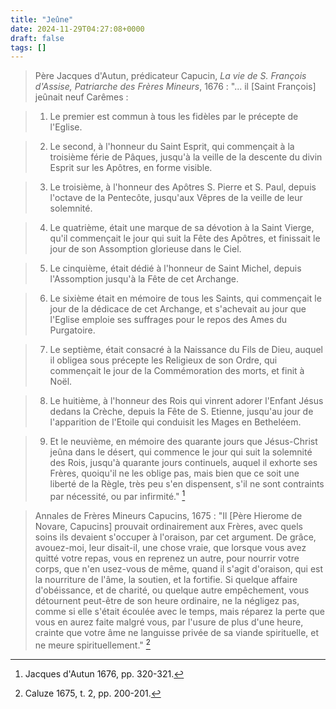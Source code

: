```yaml
---
title: "Jeûne"
date: 2024-11-29T04:27:08+0000
draft: false
tags: []
---
```



> Père Jacques d'Autun, prédicateur Capucin, *La vie de S. François d'Assise, Patriarche des Frères Mineurs*, 1676 : "... il [Saint François] jeûnait neuf Carêmes :

> 1. Le premier est commun à tous les fidèles par le précepte de l'Eglise.

> 2. Le second, à l'honneur du Saint Esprit, qui commençait à la troisième férie de Pâques, jusqu'à la veille de la descente du divin Esprit sur les Apôtres, en forme visible.

> 3. Le troisième, à l'honneur des Apôtres S. Pierre et S. Paul, depuis l'octave de la Pentecôte, jusqu'aux Vêpres de la veille de leur solemnité.

> 4. Le quatrième, était une marque de sa dévotion à la Saint Vierge, qu'il commençait le jour qui suit la Fête des Apôtres, et finissait le jour de son Assomption glorieuse dans le Ciel.

> 5. Le cinquième, était dédié à l'honneur de Saint Michel, depuis l'Assomption jusqu'à  la Fête de cet Archange.

> 6. Le sixième était en mémoire de tous les Saints, qui commençait le jour de la dédicace de cet Archange, et s'achevait au jour que l'Eglise emploie ses suffrages pour le repos des Ames du Purgatoire.

> 7. Le septième, était consacré à la Naissance du Fils de Dieu, auquel il obligea sous précepte les Religieux de son Ordre, qui commençait le jour de la Commémoration des morts, et finit à Noël.

> 8. Le huitième, à l'honneur des Rois qui vinrent adorer l'Enfant Jésus dedans la Crèche, depuis la Fête de S. Etienne, jusqu'au jour de l'apparition de l'Etoile qui conduisit les Mages en Betheléem.

> 9. Et le neuvième, en mémoire des quarante jours que Jésus-Christ jeûna dans le désert, qui commence le jour qui suit la solemnité des Rois, jusqu'à quarante jours continuels, auquel il exhorte ses Frères, quoiqu'il ne les oblige pas, mais bien que ce soit une liberté de la Règle, très peu s'en dispensent, s'il ne sont contraints par nécessité, ou par infirmité." [^1]

[^1]: Jacques d'Autun 1676, pp. 320-321.

> Annales de Frères Mineurs Capucins, 1675 : "Il [Père Hierome de Novare, Capucins] prouvait ordinairement aux Frères, avec quels soins ils devaient s'occuper à l'oraison, par cet argument. De grâce, avouez-moi, leur disait-il, une chose vraie, que lorsque vous avez quitté votre repas, vous en reprenez un autre, pour nourrir votre corps, que n'en usez-vous de même, quand il s'agit d'oraison, qui est la nourriture de l'âme, la soutien, et la fortifie. Si quelque affaire d'obéissance, et de charité, ou quelque autre empêchement, vous détournent peut-être de son heure ordinaire, ne la négligez pas, comme si elle s'était écoulée avec le temps, mais réparez la perte que vous en aurez faite malgré vous, par l'usure de plus d'une heure, crainte que votre âme ne languisse privée de sa viande spirituelle, et ne meure spirituellement." [^2]

[^2]: Caluze 1675, t. 2, pp. 200-201.

